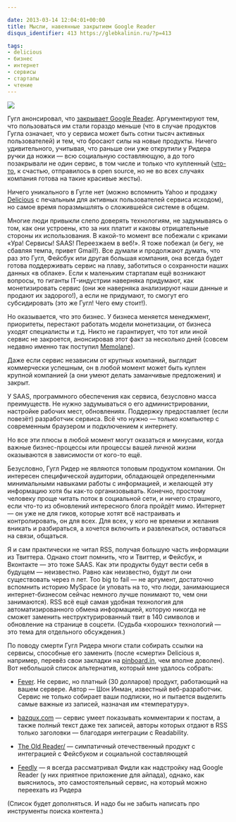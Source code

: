 ```yaml
---

date: 2013-03-14 12:04:01+00:00
title: Мысли, навеянные закрытием Google Reader
disqus_identifier: 413 https://glebkalinin.ru/?p=413

tags:
- delicious
- бизнес
- интернет
- сервисы
- стартапы
- чтение
---
```


![](http://www.glebkalinin.ru/featured/2013/03/keep-calm-and-save-google-reader.jpg)

Гугл анонсировал, что [закрывает Google Reader](http://googlereader.blogspot.ru/2013/03/powering-down-google-reader.html). Аргументируют тем, что пользоваться им стали гораздо меньше (что в случае продуктов Гугла означает, что у сервиса может быть сотни тысяч активных пользователей) и тем, что бросают силы на новые продукты. Ничего удивительного, учитывая, что раньше они уже открутили у Ридера ручки да ножки — всю социальную составляющую, а до того позакрывали не один сервис, в том числе и только что купленный ([что-то](http://en.wikipedia.org/wiki/Etherpad), к счастью, отправилось в open source, но не во всех случаях компания готова на такие красивые жесты).

Ничего уникального в Гугле нет (можно вспомнить Yahoo и продажу [Delicious](https://glebkalinin.ru/delicious-bookmarks/) с печальным для активных пользователей сервиса исходом), но самое время поразмышлять о сложившейся системе в общем.

Многие люди привыкли слепо доверять технологиям, не задумываясь о том, как они устроены, кто за них платит и каковы отрицательные стороны их использования. В какой-то момент все побежали с криками «Ура! Сервисы! SAAS! Переезжаем в веб!». Я тоже побежал (и бегу, не сбавляя темпа, привет Gmail!). Все думали и продолжают думать, что раз это Гугл, Фейсбук или другая большая компания, она всегда будет готова поддерживать сервис на плаву, заботиться о сохранности наших данных «в облаке». Если к маленьким стартапам ещё возникают вопросы, то гиганты IT-индустрии наверняка придумают, как монетизировать сервис (они же наверняка анализируют наши данные и продают их задорого!), а если не придумают, то смогут его субсидировать (это же Гугл! Чего ему стоит!). 

Но оказывается, что это бизнес. У бизнеса меняется менеджмент, приоритеты, перестают работать модели монетизации, от бизнеса уходят специалисты и т.д. Никто не гарантирует, что тот или иной сервис не закроется, анонсировав этот факт за несколько дней (совсем недавно именно так поступил [Memolane](http://techcrunch.com/2013/02/21/memolane-the-internet-time-machine-app-for-exploring-past-social-network-content-is-shutting-down/)).

Даже если сервис независим от крупных компаний, выглядит коммерчески успешным, он в любой момент может быть куплен крупной компанией (а они умеют делать заманчивые предложения) и закрыт.

У SAAS, программного обеспечения как сервиса, безусловно масса преимуществ. Не нужно задумываться о его администрировании, настройке рабочих мест, обновлениях. Поддержку предоставляет (если повезёт) разработчик сервиса. Всё что нужно — только компьютер с современным браузером и подключением к интернету.

Но все эти плюсы в любой момент могут оказаться и минусами, когда важные бизнес-процессы или процессы вашей личной жизни оказываются в зависимости от кого-то ещё.

Безусловно, Гугл Ридер не являются топовым продуктом компании. Он интересен специфической аудитории, обладающей определенными минимальными навыками работы с информацией, и желающей эту информацию хотя бы как-то организовывать. Конечно, простому человеку проще читать поток в социальной сети, и ничего страшного, если что-то из обновлений интересного блога пройдёт мимо. Интернет — он уже не для гиков, которые хотят всё настраивать и контролировать, он для всех. Для всех, у кого не времени и желания вникать и разбираться, а хочется включить и развлекаться, оставаться на связи, общаться.

Я и сам практически не читал RSS, получая большую часть информации из Твиттера. Однако стоит помнить, что и Твиттер, и Фейсбук, и Вконтакте — это тоже SAAS. Как эти продукты будут вести себя в будущем — неизвестно. Равно как неизвестно, будут ли они существовать через n лет. Too big to fail — не аргумент, достаточно вспомнить историю MySpace (и уповать на то, что люди, занимающиеся интернет-бизнесом сейчас немного лучше понимают то, чем они занимаются). RSS всё ещё самая удобная технология для автоматизированного обмена информацией, которую никогда не сможет заменить неструктурированный твит в 140 символов и обновление на странице в соцсети. (Судьба «хороших» технологий — это тема для отдельного обсуждения.)

По поводу смерти Гугл Ридера многи стали собирать ссылки на сервисы, способные его заменить (после «смерти» Delicious я, например,  перевёз свои закладки на [pinboard.in](http://pinboard.in), чем вполне доволен). Вот небольшой список альтернатив, который мне удалось собрать:





  * [Fever](http://www.feedafever.com/). Не сервис, но платный (30 долларов) продукт, работающий на вашем сервере. Автор — Шон Инман, известный веб-разработчик. Сервис не только собирает ваши подписки, но и пытается выделить самые важные из записей, назначая им «температуру». 


  * [bazqux.com](http://bazqux.com/) — сервис умеет показывать комментарии к постам, а также полный текст даже тех записей, авторы которых отдают в RSS только заголовки — благодаря интеграции с Readability.


  * [The Old Reader/](http://theoldreader.com/) —  симпатичный отечественный продукт с интеграцией с Фейсбуком и социальной составляющей


  * [Feedly](http://feedly.com) — я всегда рассматривал Фидли как надстройку над Google Reader (у них приятное приложение для айпада), однако, как выяснилось, это самостоятельный сервис, на который можно переехать из Ридера



(Список будет дополняться. И надо бы не забыть написать про инструменты поиска контента.)
